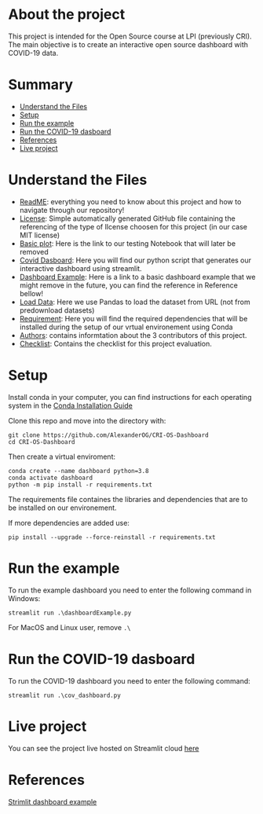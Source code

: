 # About the project
This project is intended for the Open Source course at LPI (previously CRI). The main objective is to create an interactive open source dashboard with COVID-19 data.

# Summary
- [Understand the Files](#understand-the-files)
- [Setup](#setup)
- [Run the example](#run-the-example)
- [Run the COVID-19 dasboard](#run-the-covid-19-dasboard)
- [References](#references)
- [Live project](#live-project)

# Understand the Files
- [ReadME](https://github.com/AlexanderOG/CRI-OS-Dashboard/blob/main/README.md): everything you need to know about this project and how to navigate through our repository!
- [License](https://github.com/AlexanderOG/CRI-OS-Dashboard/blob/main/LICENSE): Simple automatically generated GitHub file containing the referencing of the type of lIcense choosen for this project (in our case MIT license)
- [Basic plot](https://github.com/AlexanderOG/CRI-OS-Dashboard/blob/main/basic_plot.ipynb): Here is the link to our testing Notebook that will later be removed
- [Covid Dasboard](https://github.com/AlexanderOG/CRI-OS-Dashboard/blob/main/cov_dashboard.py): Here you will find our python script that generates our interactive dashboard using streamlit.
- [Dashboard Example](https://github.com/AlexanderOG/CRI-OS-Dashboard/blob/main/dashboardExample.py): Here is a link to a basic dashboard example that we might remove in the future, you can find the reference in Reference bellow!
- [Load Data](https://github.com/AlexanderOG/CRI-OS-Dashboard/blob/main/loadData.py): Here we use Pandas to load the dataset from URL (not from predownload datasets)
- [Requirement](https://github.com/AlexanderOG/CRI-OS-Dashboard/blob/main/requirements.txt): Here you will find the required dependencies that will be installed during the setup of our vrtual environement using Conda
- [Authors](https://github.com/AlexanderOG/CRI-OS-Dashboard/blob/main/AUTHORS.md): contains informtation about the 3 contributors of this project.
- [Checklist](https://github.com/AlexanderOG/CRI-OS-Dashboard/blob/main/Checklist.md): Contains the checklist for this project evaluation.

# Setup
Install conda in your computer, you can find instructions for each operating system in the [Conda Installation Guide](https://docs.conda.io/projects/conda/en/latest/user-guide/install/index.html)

Clone this repo and move into the directory with:
```
git clone https://github.com/AlexanderOG/CRI-OS-Dashboard
cd CRI-OS-Dashboard
```

Then create a virtual enviroment:
``` 
conda create --name dashboard python=3.8
conda activate dashboard
python -m pip install -r requirements.txt
```
The requirements file containes the libraries and dependencies that are to be installed on our environement.

If more dependencies are added use:
```
pip install --upgrade --force-reinstall -r requirements.txt
```

# Run the example
To run the example dashboard you need to enter the following command in Windows:
```
streamlit run .\dashboardExample.py 
```
For MacOS and Linux user, remove ``` .\ ```

# Run the COVID-19 dasboard
To run the COVID-19 dashboard you need to enter the following command:
```
streamlit run .\cov_dashboard.py 
```

# Live project
You can see the project live hosted on Streamlit cloud [here](https://share.streamlit.io/alexanderog/cri-os-dashboard/main/cov_dashboard.py)

# References
[Strimlit dashboard example](https://towardsdatascience.com/a-multi-page-interactive-dashboard-with-streamlit-and-plotly-c3182443871a)
